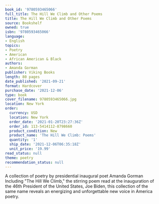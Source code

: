 ```yaml
---
book_id: '9780593465066'
full_title: The Hill We Climb and Other Poems
title: The Hill We Climb and Other Poems
source: Bookshelf
owned: true
isbn: '9780593465066'
language:
- English
topics:
- Poetry
- American
- African American & Black
authors:
- Amanda Gorman
publisher: Viking Books
length: 80 pages
date_published: '2021-09-21'
format: Hardcover
purchase_date: '2021-12-06'
type: book
cover_filename: 9780593465066.jpg
location: New York
order:
  currency: USD
  location: New York
  order_date: '2021-01-20T23:27:36Z'
  order_id: 113-5414112-8798660
  product_condition: New
  product_name: 'The Hill We Climb: Poems'
  quantity: '1'
  ship_date: '2021-12-06T06:35:18Z'
  unit_price: '19.99'
read_status: null
theme: poetry
recommendation_status: null
---
```

A collection of poetry by presidential inaugural poet Amanda Gorman
Including "The Hill We Climb," the stirring poem read at the inauguration of the 46th President of the United States, Joe Biden, this collection of the same name reveals an energizing and unforgettable new voice in America poetry.

